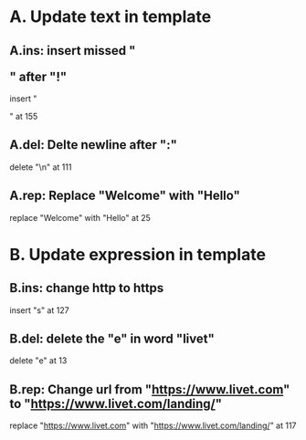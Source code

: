 # A. Update text in template
## A.ins: insert missed "</p>" after "</a>!"
insert "</p>" at 155

## A.del: Delte newline after ":"
delete "\n" at 111

## A.rep: Replace "Welcome" with "Hello"
replace "Welcome" with "Hello" at 25

# B. Update expression in template
## B.ins: change http to https
insert "s" at 127

## B.del: delete the "e" in word "livet"
delete "e" at 13

## B.rep: Change url from "https://www.livet.com" to "https://www.livet.com/landing/"
replace "https://www.livet.com" with "https://www.livet.com/landing/" at 117
